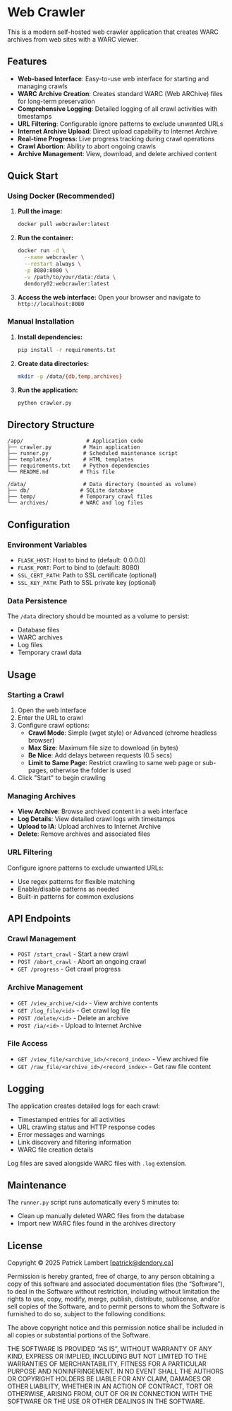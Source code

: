 # Web Crawler

This is a modern self-hosted web crawler application that creates WARC archives from web sites with a WARC viewer.

## Features

- **Web-based Interface**: Easy-to-use web interface for starting and managing crawls
- **WARC Archive Creation**: Creates standard WARC (Web ARChive) files for long-term preservation
- **Comprehensive Logging**: Detailed logging of all crawl activities with timestamps
- **URL Filtering**: Configurable ignore patterns to exclude unwanted URLs
- **Internet Archive Upload**: Direct upload capability to Internet Archive
- **Real-time Progress**: Live progress tracking during crawl operations
- **Crawl Abortion**: Ability to abort ongoing crawls
- **Archive Management**: View, download, and delete archived content

## Quick Start

### Using Docker (Recommended)

1. **Pull the image:**
   ```bash
   docker pull webcrawler:latest
   ```

2. **Run the container:**
   ```bash
   docker run -d \
     --name webcrawler \
     --restart always \
     -p 8080:8080 \
     -v /path/to/your/data:/data \
     dendory02:webcrawler:latest
   ```

3. **Access the web interface:**
   Open your browser and navigate to `http://localhost:8080`

### Manual Installation

1. **Install dependencies:**
   ```bash
   pip install -r requirements.txt
   ```

2. **Create data directories:**
   ```bash
   mkdir -p /data/{db,temp,archives}
   ```

3. **Run the application:**
   ```bash
   python crawler.py
   ```

## Directory Structure

```
/app/                    # Application code
├── crawler.py          # Main application
├── runner.py           # Scheduled maintenance script
├── templates/          # HTML templates
├── requirements.txt    # Python dependencies
└── README.md          # This file

/data/                  # Data directory (mounted as volume)
├── db/                # SQLite database
├── temp/              # Temporary crawl files
└── archives/          # WARC and log files
```

## Configuration

### Environment Variables

- `FLASK_HOST`: Host to bind to (default: 0.0.0.0)
- `FLASK_PORT`: Port to bind to (default: 8080)
- `SSL_CERT_PATH`: Path to SSL certificate (optional)
- `SSL_KEY_PATH`: Path to SSL private key (optional)

### Data Persistence

The `/data` directory should be mounted as a volume to persist:
- Database files
- WARC archives
- Log files
- Temporary crawl data

## Usage

### Starting a Crawl

1. Open the web interface
2. Enter the URL to crawl
3. Configure crawl options:
   - **Crawl Mode**: Simple (wget style) or Advanced (chrome headless browser)
   - **Max Size**: Maximum file size to download (in bytes)
   - **Be Nice**: Add delays between requests (0.5 secs)
   - **Limit to Same Page**: Restrict crawling to same web page or sub-pages, otherwise the folder is used
4. Click "Start" to begin crawling

### Managing Archives

- **View Archive**: Browse archived content in a web interface
- **Log Details**: View detailed crawl logs with timestamps
- **Upload to IA**: Upload archives to Internet Archive
- **Delete**: Remove archives and associated files

### URL Filtering

Configure ignore patterns to exclude unwanted URLs:
- Use regex patterns for flexible matching
- Enable/disable patterns as needed
- Built-in patterns for common exclusions

## API Endpoints

### Crawl Management
- `POST /start_crawl` - Start a new crawl
- `POST /abort_crawl` - Abort an ongoing crawl
- `GET /progress` - Get crawl progress

### Archive Management
- `GET /view_archive/<id>` - View archive contents
- `GET /log_file/<id>` - Get crawl log file
- `POST /delete/<id>` - Delete an archive
- `POST /ia/<id>` - Upload to Internet Archive

### File Access
- `GET /view_file/<archive_id>/<record_index>` - View archived file
- `GET /raw_file/<archive_id>/<record_index>` - Get raw file content

## Logging

The application creates detailed logs for each crawl:
- Timestamped entries for all activities
- URL crawling status and HTTP response codes
- Error messages and warnings
- Link discovery and filtering information
- WARC file creation details

Log files are saved alongside WARC files with `.log` extension.

## Maintenance

The `runner.py` script runs automatically every 5 minutes to:
- Clean up manually deleted WARC files from the database
- Import new WARC files found in the archives directory

## License

Copyright © 2025 Patrick Lambert [patrick@dendory.ca]

Permission is hereby granted, free of charge, to any person obtaining a copy of this software and associated documentation files (the “Software”), to deal in the Software without restriction, including without limitation the rights to use, copy, modify, merge, publish, distribute, sublicense, and/or sell copies of the Software, and to permit persons to whom the Software is furnished to do so, subject to the following conditions:

The above copyright notice and this permission notice shall be included in all copies or substantial portions of the Software.

THE SOFTWARE IS PROVIDED “AS IS”, WITHOUT WARRANTY OF ANY KIND, EXPRESS OR IMPLIED, INCLUDING BUT NOT LIMITED TO THE WARRANTIES OF MERCHANTABILITY, FITNESS FOR A PARTICULAR PURPOSE AND NONINFRINGEMENT. IN NO EVENT SHALL THE AUTHORS OR COPYRIGHT HOLDERS BE LIABLE FOR ANY CLAIM, DAMAGES OR OTHER LIABILITY, WHETHER IN AN ACTION OF CONTRACT, TORT OR OTHERWISE, ARISING FROM, OUT OF OR IN CONNECTION WITH THE SOFTWARE OR THE USE OR OTHER DEALINGS IN THE SOFTWARE.

